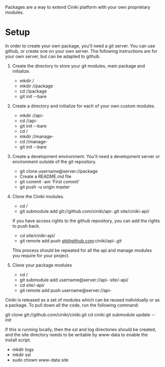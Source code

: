 Packages are a way to extend Ciniki platform with your own proprietary modules.


Setup
=====
In order to create your own package, you'll need a git server.  You can use github,
or create one on your own server.  The following instructions are for your own server,
but can be adapted to github.

1. Create the directory to store your git modules, main package and initialize.
	- mkdir /<name>
	- mkdir /<name>/package
	- cd /<name>/package
	- git init --bare

2. Create a directory and initialize for each of your own custom modules.
	- mkdir /<name>/api-<modulename>
	- cd /<name>/api-<modulename>
	- git init --bare
	- cd /
	- mkdir /<name>/manage-<modulename>
	- cd /<name>/manage-<modulename>
	- git init --bare

3. Create a development environment.
	You'll need a development server or environment outside of the git repository.

	- git clone username@server:/<name>/package
	- Create a README.md file
	- git commit -am 'First commit'
	- git push -u origin master
   
4. Clone the Ciniki modules.

	- cd /<name>
	- git submodule add git://github.com/ciniki/api-<modulename>.git site/ciniki-api/<modulename>

	If you have access rights to the github repository, you can add the rights to push back.
	- cd site/ciniki-api/<modulename>
	- git remote add push git@github.com:ciniki/api-<modulename>.git

	This process should be repeated for all the api and manage modules you require for your project.

5. Clone your package modules

    - cd /<name>
	- git submodule add username@server:/<name>/api-<modulename> site/<name>-api/<modulename>
	- cd site/<name>-api/<modulename>
	- git remote add push username@server:/<name>/api-<modulename>


Ciniki is released as a set of modules which can be reused individually or as a package.
To pull down all the code, run the following command:

git clone git://github.com/ciniki/ciniki.git
cd ciniki
git submodule update --init

If this is running locally, then the ssl and log directories should be created, and
the site directory needs to be writable by www-data to enable the install script.
- mkdir logs
- mkdir ssl
- sudo chown www-data site

